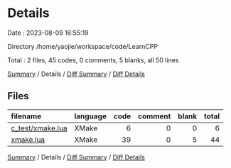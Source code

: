 # Details

Date : 2023-08-09 16:55:19

Directory /home/yaojie/workspace/code/LearnCPP

Total : 2 files,  45 codes, 0 comments, 5 blanks, all 50 lines

[Summary](results.md) / Details / [Diff Summary](diff.md) / [Diff Details](diff-details.md)

## Files
| filename | language | code | comment | blank | total |
| :--- | :--- | ---: | ---: | ---: | ---: |
| [c_test/xmake.lua](/c_test/xmake.lua) | XMake | 6 | 0 | 0 | 6 |
| [xmake.lua](/xmake.lua) | XMake | 39 | 0 | 5 | 44 |

[Summary](results.md) / Details / [Diff Summary](diff.md) / [Diff Details](diff-details.md)